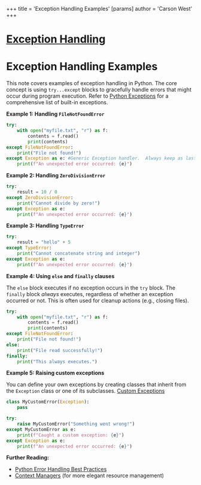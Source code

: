 +++
 title = 'Exception Handling Examples'
[params]
	author = 'Carson West'
+++
# [Exception Handling](./../exception-handling/)
# Exception Handling Examples

This note covers examples of exception handling in Python.  The core concept is using `try...except` blocks to gracefully handle errors that might occur during program execution.  Refer to [Python Exceptions](./../python-exceptions/) for a comprehensive list of built-in exceptions.

**Example 1: Handling `FileNotFoundError`**

```python
try:
    with open("myfile.txt", "r") as f:
        contents = f.read()
        print(contents)
except FileNotFoundError:
    print("File not found!")
except Exception as e: #Generic Exception handler.  Always keep as last except block
    print(f"An unexpected error occurred: {e}")

```

**Example 2: Handling `ZeroDivisionError`**

```python
try:
    result = 10 / 0
except ZeroDivisionError:
    print("Cannot divide by zero!")
except Exception as e:
    print(f"An unexpected error occurred: {e}")
```

**Example 3: Handling `TypeError`**

```python
try:
    result = "hello" + 5
except TypeError:
    print("Cannot concatenate string and integer")
except Exception as e:
    print(f"An unexpected error occurred: {e}")

```

**Example 4: Using `else` and `finally` clauses**

The `else` block executes if no exception occurs in the `try` block. The `finally` block *always* executes, regardless of whether an exception occurred or not. This is often used for cleanup actions (e.g., closing files).

```python
try:
    with open("myfile.txt", "r") as f:
        contents = f.read()
        print(contents)
except FileNotFoundError:
    print("File not found!")
else:
    print("File read successfully!")
finally:
    print("This always executes.")

```

**Example 5: Raising custom exceptions**

You can define your own exceptions by creating classes that inherit from the `Exception` class or one of its subclasses. [Custom Exceptions](./../custom-exceptions/)

```python
class MyCustomError(Exception):
    pass

try:
    raise MyCustomError("Something went wrong!")
except MyCustomError as e:
    print(f"Caught a custom exception: {e}")
except Exception as e:
    print(f"An unexpected error occurred: {e}")

```


**Further Reading:**

* [Python Error Handling Best Practices](./../python-error-handling-best-practices/)
* [Context Managers](./../context-managers/) (for more elegant resource management)


